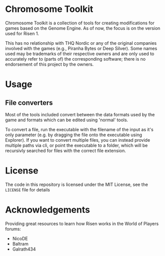 # Chromosome Toolkit

Chromosome Toolkit is a collection of tools for creating modifications for games based on the Genome Engine.
As of now, the focus is on the version used for Risen 1.

This has no relationship with THQ Nordic or any of the original companies involved with the games (e.g., Piranha Bytes or Deep Silver).
Some names used may be trademarks of their respective owners and are only used to accurately refer to (parts of) the corresponding software;
there is no endorsement of this project by the owners.

# Usage

## File converters
Most of the tools included convert between the data formats used by the game and formats which can be edited using 'normal' tools.

To convert a file, run the executable with the filename of the input as it's only parameter (e.g. by dragging the file onto the executable using Explorer).
If you want to convert multiple files, you can instead provide multiple paths via cli, or point the executable to a folder, which will be recursivly searched for files with the correct file extension.

# License
The code in this repository is licensed under the MIT License, see the `LICENSE` file for details

# Acknowledgements

Providing great resources to learn how Risen works in the World of Players forums:

- NicoDE
- Baltram
- Galrath434

